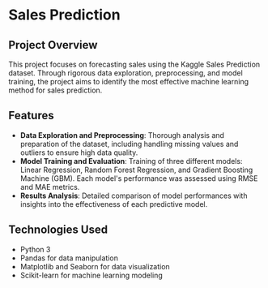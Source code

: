 # Sales Prediction

## Project Overview
This project focuses on forecasting sales using the Kaggle Sales Prediction dataset. Through rigorous data exploration, preprocessing, and model training, the project aims to identify the most effective machine learning method for sales prediction.

## Features
- **Data Exploration and Preprocessing**: Thorough analysis and preparation of the dataset, including handling missing values and outliers to ensure high data quality.
- **Model Training and Evaluation**: Training of three different models: Linear Regression, Random Forest Regression, and Gradient Boosting Machine (GBM). Each model's performance was assessed using RMSE and MAE metrics.
- **Results Analysis**: Detailed comparison of model performances with insights into the effectiveness of each predictive model.

## Technologies Used
- Python 3
- Pandas for data manipulation
- Matplotlib and Seaborn for data visualization
- Scikit-learn for machine learning modeling
